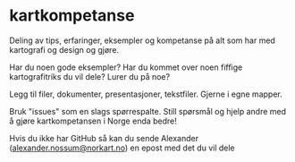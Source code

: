 kartkompetanse
==============

Deling av tips, erfaringer, eksempler og kompetanse på alt som har med kartografi og design og gjøre.

Har du noen gode eksempler? Har du kommet over noen fiffige kartografitriks du vil dele? Lurer du på noe?

Legg til filer, dokumenter, presentasjoner, tekstfiler. Gjerne i egne mapper.

Bruk "issues" som en slags spørrespalte. Still spørsmål og hjelp andre med å gjøre kartkompetansen i Norge enda bedre! 

Hvis du ikke har GitHub så kan du sende Alexander (alexander.nossum@norkart.no) en epost med det du vil dele 
